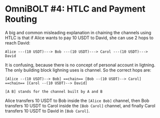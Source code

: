 # OmniBOLT #4: HTLC and Payment Routing

A big and common misleading explanation in chaining the channels using HTLC is that if Alice wants to pay 10 USDT to David, she can use 2 hops to reach David:

```
Alice ---(10 USDT)---> Bob ---(10 USDT)---> Carol ---(10 USDT)---> David
```

It is confusing, because there is no concept of personal account in ligtning. The only building block lighning uses is channel. So the correct hops are:

```
[Alice --(10 USDT)--> Bob] ==chain== [Bob --(10 USDT)--> Carol] ==chain== [Carol --(10 USDT)--> David]

[A B] stands for the channel built by A and B
```

Alice transfers 10 USDT to Bob inside the `[Alice Bob]` channel, then Bob transfers 10 USDT to Carol inside the `[Bob Carol]` channel, and finally Carol transfers 10 USDT to David in `[Bob Carol]`.


